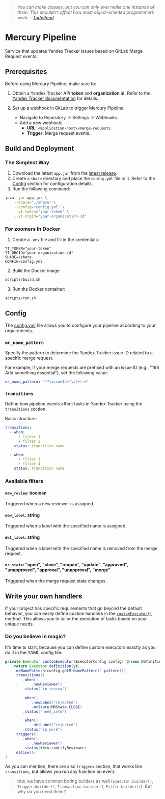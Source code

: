 > *You can make classes, but you can only ever make one instance of them. This shouldn't affect how
most object-oriented programmers work. - [TodePond](https://github.com/TodePond/DreamBerd---e-acc?tab=readme-ov-file#classes)*

# Mercury Pipeline


Service that updates Yandex Tracker issues based on GitLab Merge Request events.

## Prerequisites

Before using Mercury Pipeline, make sure to:

1. Obtain a Yandex Tracker API **token** and **organization id**. Refer to the [Yandex Tracker documentation](https://cloud.yandex.ru/ru/docs/tracker/concepts/access) for details.

2. Set up a webhook in GitLab to trigger Mercury Pipeline:
    - Navigate to Repository -> Settings -> Webhooks.
    - Add a new webhook:
        - **URL**: `<application-host>/merge-requests`.
        - **Trigger**: Merge request events.

## Build and Deployment

### The Simplest Way

1. Download the latest `app.jar` from the [latest release](https://github.com/butvinm/mercury-pipeline/releases/latest).
2. Create a `share` directory and place the `config.yml` file in it. Refer to the [Config](#config) section for configuration details.
3. Run the following command:
```bash
java -jar app.jar \
    --share="./share" \
    --config="config.yml" \
    --yt.token="your-token" \
    --yt.orgId="your-organization-id"
```

### ~~For zoomers~~ In Docker

1. Create a `.env` file and fill in the credentials:
```dotenv
YT_TOKEN="your-token"
YT_ORGID="your-organization-id"
SHARE=/share
CONFIG=config.yml
```

2. Build the Docker image:
```bash
scripts/build.sh
```

3. Run the Docker container:
```bash
scripts/run.sh
```

## Config

The [config.yml](./share/config.yml) file allows you to configure your pipeline according to your requirements.

### `mr_name_pattern`

Specify the pattern to determine the Yandex Tracker issue ID related to a specific merge request.

For example, if your merge requests are prefixed with an issue ID (e.g., "168 Add something essential"), set the following value:
```yaml
mr_name_pattern: "(?<issueId>[\d]+).+"
```

### `transitions`

Define how pipeline events affect tasks in Yandex Tracker using the `transitions` section.

Basic structure:
```yaml
transitions:
  - when:
      - filter 1
      - filter 2
    status: transition name

  - when:
      - filter 3
      - filter 4
    status: transition name
```

### Available filters

#### `new_review`: boolean

Triggered when a new reviewer is assigned.

#### `new_label`: string

Triggered when a label with the specified name is assigned.

#### `del_label`: string

Triggered when a label with the specified name is removed from the merge request.

#### `mr_state`: "open", "close", "reopen", "update", "approved", "unapproved", "approval", "unapproval", "merge"

Triggered when the merge request state changes.


## Write your own handlers

If your project has specific requirements that go beyond the default behavior, you can easily define custom handlers in the [`customExecutor()`](src/main/java/butvinm/mercury/pipeline/PipelineApplication.java) method. This allows you to tailor the execution of tasks based on your unique needs.

### Do you believe in magic?

It's time to start, because you can define custom executors exactly as you do it in the YAML config file:

```java
private Executor customExecutor(ExecutorConfig config) throws DefinitionException {
    return Executor.definition(yt)
    .mrNamePattern(config.getMrNamePattern().pattern())
    .transitions()
        .when()
            .newReviewer()
        .status("in_review")

        .when()
            .newLabel("rejected")
            .mrState(MRState.CLOSE)
        .status("need_info")

        .when()
            .delLabel("rejected")
        .status("in_work")
    .triggers()
        .when()
            .newReviewer()
        .status(this::notifyReviewer)
    .define();
}
```

As you can mention, there are also `triggers` section, that works like `transitions`, but allows you run any function on event.

> btw, we have common boring builders as well (`Executor.builder()`, `Trigger.builder()`, `Transaction.builder()`, `Filter.builder()`). But why do you need them?
